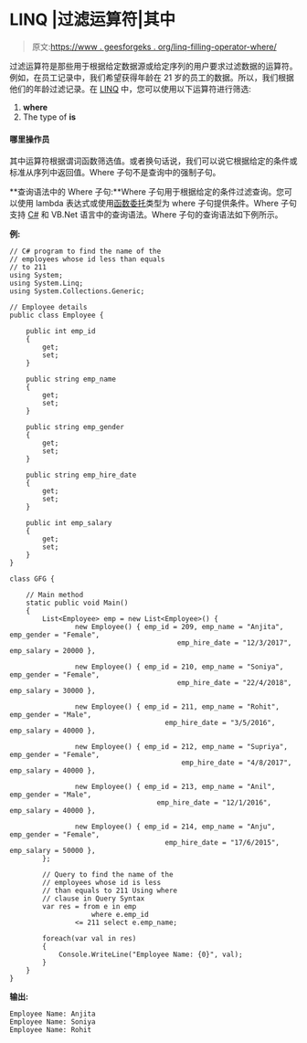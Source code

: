 # LINQ |过滤运算符|其中

> 原文:[https://www . geesforgeks . org/linq-filling-operator-where/](https://www.geeksforgeeks.org/linq-filtering-operator-where/)

过滤运算符是那些用于根据给定数据源或给定序列的用户要求过滤数据的运算符。例如，在员工记录中，我们希望获得年龄在 21 岁的员工的数据。所以，我们根据他们的年龄过滤记录。在 [LINQ](https://www.geeksforgeeks.org/linq-language-integrated-query/) 中，您可以使用以下运算符进行筛选:

1.  **where**
2.  The type of **is**

#### 哪里操作员

其中运算符根据谓词函数筛选值。或者换句话说，我们可以说它根据给定的条件或标准从序列中返回值。Where 子句不是查询中的强制子句。

**查询语法中的 Where 子句:**Where 子句用于根据给定的条件过滤查询。您可以使用 lambda 表达式或使用[函数委托](https://www.geeksforgeeks.org/c-sharp-func-delegate/)类型为 where 子句提供条件。Where 子句支持 [C#](https://www.geeksforgeeks.org/csharp-programming-language/) 和 VB.Net 语言中的查询语法。Where 子句的查询语法如下例所示。

**例:**

```
// C# program to find the name of the 
// employees whose id less than equals
// to 211
using System;
using System.Linq;
using System.Collections.Generic;

// Employee details
public class Employee {

    public int emp_id
    {
        get;
        set;
    }

    public string emp_name
    {
        get;
        set;
    }

    public string emp_gender
    {
        get;
        set;
    }

    public string emp_hire_date
    {
        get;
        set;
    }

    public int emp_salary
    {
        get;
        set;
    }
}

class GFG {

    // Main method
    static public void Main()
    {
        List<Employee> emp = new List<Employee>() {
                new Employee() { emp_id = 209, emp_name = "Anjita", emp_gender = "Female",
                                         emp_hire_date = "12/3/2017", emp_salary = 20000 },

                new Employee() { emp_id = 210, emp_name = "Soniya", emp_gender = "Female",
                                         emp_hire_date = "22/4/2018", emp_salary = 30000 },

                new Employee() { emp_id = 211, emp_name = "Rohit", emp_gender = "Male",
                                      emp_hire_date = "3/5/2016", emp_salary = 40000 },

                new Employee() { emp_id = 212, emp_name = "Supriya", emp_gender = "Female",
                                          emp_hire_date = "4/8/2017", emp_salary = 40000 },

                new Employee() { emp_id = 213, emp_name = "Anil", emp_gender = "Male", 
                                    emp_hire_date = "12/1/2016", emp_salary = 40000 },

                new Employee() { emp_id = 214, emp_name = "Anju", emp_gender = "Female",
                                      emp_hire_date = "17/6/2015", emp_salary = 50000 },
        };

        // Query to find the name of the 
        // employees whose id is less 
        // than equals to 211 Using where
        // clause in Query Syntax
        var res = from e in emp
                    where e.emp_id
                <= 211 select e.emp_name;

        foreach(var val in res)
        {
            Console.WriteLine("Employee Name: {0}", val);
        }
    }
}
```

**输出:**

```
Employee Name: Anjita
Employee Name: Soniya
Employee Name: Rohit

```